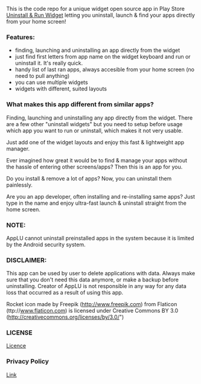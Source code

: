  This is the code repo for a unique widget open source app in Play Store [Uninstall & Run Widget](https://play.google.com/store/apps/details?id=pl.coddev.applu.light) letting you uninstall, launch & find your apps directly from your home screen! 

### Features:

* finding, launching and uninstalling an app directly from the widget
* just find first letters from app name on the widget keyboard and run or uninstall it. It's really quick.
* handy list of last ran apps, always accesible from your home screen (no need to pull anything)
* you can use multiple widgets
* widgets with different, suited layouts

### What makes this app different from similar apps?

Finding, launching and uninstalling any app directly from the widget. There are a few other "uninstall widgets" but you need to setup before usage which app you want to run or uninstall, which makes it not very usable.

Just add one of the widget layouts and enjoy this fast & lightweight app manager.

Ever imagined how great it would be to find & manage your apps without the hassle of entering other screens/apps? 
Then this is an app for you.

Do you install & remove a lot of apps? Now, you can uninstall them painlessly.

Are you an app developer, often installing and re-installing same apps? Just type in the name and enjoy ultra-fast launch & uninstall straight from the home screen.

### NOTE:
AppLU cannot uninstall preinstalled apps in the system because it is limited by the Android security system.

### DISCLAIMER:
This app can be used by user to delete applications with data. Always make sure that you don't need this data anymore, or make a backup before uninstalling. 
Creator of AppLU is not responsible in any way for any data loss that occurred as a result of using this app.

Rocket icon made by Freepik (http://www.freepik.com) from Flaticon (ttp://www.flaticon.com) is licensed under Creative Commons BY 3.0 (http://creativecommons.org/licenses/by/3.0/")

### LICENSE
[Licence](https://github.com/dorszpw/applu?tab=MIT-1-ov-file#readme)

### Privacy Policy
[Link](https://github.com/dorszpw/applu/blob/main/privacy-policy.md)
